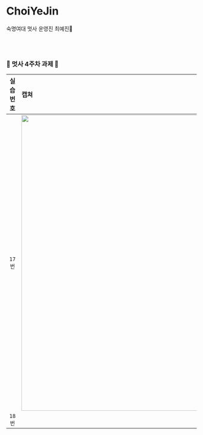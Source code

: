 # ChoiYeJin
숙명여대 멋사 운영진 최예진🦁      

<br><br>
### 🦁 멋사 4주차 과제 🦁

| 실습 <br> 번호 | 캡쳐 | 
|:------:|:------|
|`17번`|<img width="782" src="https://github.com/Likelion-at-SMWU-11th/ChoiYeJin/assets/98384956/02beea9d-b5bb-4a7b-96c0-7f3b3af48e7e">|
|`18번`| <!-- 이 위치에 캡쳐본을 드래그해서 넣으면 자동으로 코드가 생겨요! --> | 

